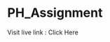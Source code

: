 # PH_Assignment
Visit live link :<a hreaf="https://mrarifat21.github.io/PH_Assignment/"> Click Here </a>
